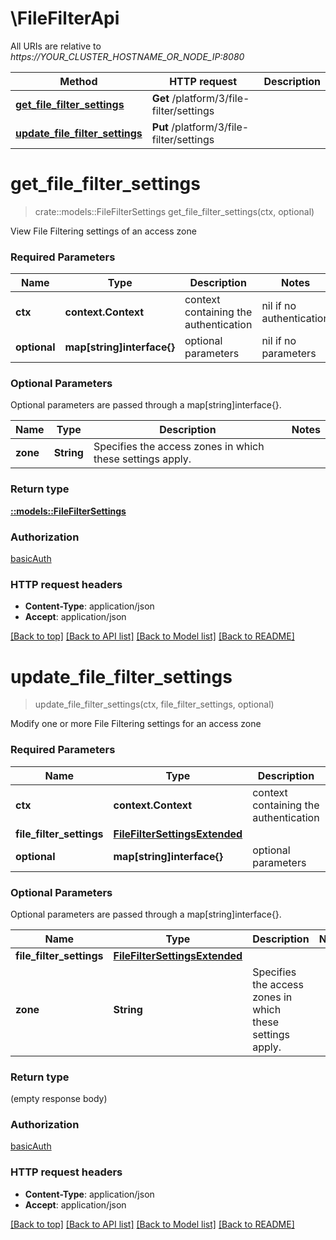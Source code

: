 # \FileFilterApi

All URIs are relative to *https://YOUR_CLUSTER_HOSTNAME_OR_NODE_IP:8080*

Method | HTTP request | Description
------------- | ------------- | -------------
[**get_file_filter_settings**](FileFilterApi.md#get_file_filter_settings) | **Get** /platform/3/file-filter/settings | 
[**update_file_filter_settings**](FileFilterApi.md#update_file_filter_settings) | **Put** /platform/3/file-filter/settings | 


# **get_file_filter_settings**
>crate::models::FileFilterSettings get_file_filter_settings(ctx, optional)


View File Filtering settings of an access zone

### Required Parameters

Name | Type | Description  | Notes
------------- | ------------- | ------------- | -------------
 **ctx** | **context.Context** | context containing the authentication | nil if no authentication
 **optional** | **map[string]interface{}** | optional parameters | nil if no parameters

### Optional Parameters
Optional parameters are passed through a map[string]interface{}.

Name | Type | Description  | Notes
------------- | ------------- | ------------- | -------------
 **zone** | **String**| Specifies the access zones in which these settings apply. | 

### Return type

[**::models::FileFilterSettings**](FileFilterSettings.md)

### Authorization

[basicAuth](../README.md#basicAuth)

### HTTP request headers

 - **Content-Type**: application/json
 - **Accept**: application/json

[[Back to top]](#) [[Back to API list]](../README.md#documentation-for-api-endpoints) [[Back to Model list]](../README.md#documentation-for-models) [[Back to README]](../README.md)

# **update_file_filter_settings**
> update_file_filter_settings(ctx, file_filter_settings, optional)


Modify one or more File Filtering settings for an access zone

### Required Parameters

Name | Type | Description  | Notes
------------- | ------------- | ------------- | -------------
 **ctx** | **context.Context** | context containing the authentication | nil if no authentication
  **file_filter_settings** | [**FileFilterSettingsExtended**](FileFilterSettingsExtended.md)|  | 
 **optional** | **map[string]interface{}** | optional parameters | nil if no parameters

### Optional Parameters
Optional parameters are passed through a map[string]interface{}.

Name | Type | Description  | Notes
------------- | ------------- | ------------- | -------------
 **file_filter_settings** | [**FileFilterSettingsExtended**](FileFilterSettingsExtended.md)|  | 
 **zone** | **String**| Specifies the access zones in which these settings apply. | 

### Return type

 (empty response body)

### Authorization

[basicAuth](../README.md#basicAuth)

### HTTP request headers

 - **Content-Type**: application/json
 - **Accept**: application/json

[[Back to top]](#) [[Back to API list]](../README.md#documentation-for-api-endpoints) [[Back to Model list]](../README.md#documentation-for-models) [[Back to README]](../README.md)

